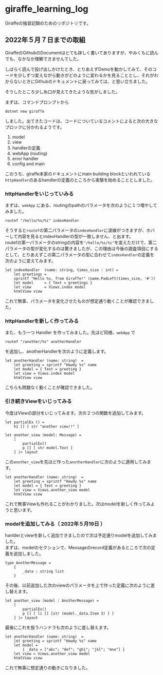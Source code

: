 # giraffe_learning_log
Giraffeの独習記録のためのリポジトリです。
## 2022年５月７日までの取組
GiraffeのGithubのDocumentはとても詳しく書いてありますが、やみくもに読んでも、なかなか理解できませんでした。  

しばらく読んで投げ出しかけたとき、とりあえずDemoを動かしてみて、そのコードを少しずつ変えながら動きがどのように変わるかを見ることとし、それがわからないときにGithubのドキュメントに戻ってみては、と思い立ちました。  

そうしたところ少し糸口が見えてきたような気がしました。  

まずは、コマンドプロンプトから

    dotnet new giraffe
    
しました。出てきたコードは、コードについているコメントによると次の大きなブロックに分かれるようです。

1. model
1. view
1. handlerの定義
1. webApp (routing)
1. error handler
1. config and main  

このうち、giraffe本家のドキュメントにmain building blockといわれている`httpHandler`のあるhandlerの定義のところから実験を始めることとしました。

### httpHandlerをいじっていみる

まずは、`webApp` にある、routingのpathのパラメータを次のように１つ増やしてみました。

    routef "/hello/%s/%i" indexHandler  

そうすると`routef`の第二パラメータの`indexHandler`に波線がつきますが、ホバーして内容を見るとindexHandlerの型が一致しません、と出ます。  
routefの第一パラメータのstringの内容を`"/hello/%s/%i"`を変えただけで、第二パラメータの型が変化するのは驚きましたが、この理由は今後の調査項目にするとして、とりあえずこの第二パラメータの型に合わせて`indexHandler`の定義を次のように変えてみます。  

    let indexHandler  (name: string, times_size : int) =  
        let greetings =   
        sprintf "Hello %s, from Giraffe!" (name.PadLeft(times_size, '#'))  
        let model     = { Text = greetings }  
        let view      = Views.index model  
        htmlView view

これで無事、パラメータを変化させたものが想定通り動くことが確認できました。

### httpHandlerを新しく作ってみる

また、もう一つ Handler を作ってみました。先ほど同様、`webApp` で

    routef "/another/%s" anotherHandler

を追加し、anotherHandlerを次のように定義します。

    let anotherHandler (name: string)  =  
        let greeting = sprintf "Howdy %s" name  
        let model = { Text = greeting }  
        let view = Views.index model  
        htmlView view  

こちらも問題なく動くことが確認できました。
### 引き続きViewをいじってみる

今度はViewの部分をいじってみます。次の２つの関数を追加してみます。

    let partialEx () =
        h1 [] [ str "another view!!" ]

    let another_view (model: Message) =
        [
            partialEx()
            p [] [ str model.Text ]
        ] |> layout

この`another_view`を先ほど作った`anotherHandler`に次のように適用してみます。

    let anotherHandler (name: string)  =
        let greeting = sprintf "Howdy %s" name
        let model = { Text = greeting }
        let view = Views.another_view model
        htmlView view

これで無事Viewも作れることがわかりました。次はmodelを新しく作ってみようと思います。

### modelを追加してみる（ 2022年５月19日 ）

hanlderとviewを新しく追加できましたので次は予定通りmodelを追加してみました。  
まずは、modelのセクションで、Messageのrecord定義があるところで次の定義を追加しました。

    type AnotherMessage =
        {
            _data : string list
        }

その後、以前追加した次のviewのパラメータを上で作った定義に次のように差し替えます。

    let another_view (model : AnotherMessage) =
        [
            partialEx()
            p [] [ li [] [str (model._data.Item 3) ] ]
        ] |> layout

最後にこれを扱うハンドラも次のように差し替えます。

    let anotherHandler (name: string)  =
        let greeting = sprintf "Howdy %s" name
        let model = 
            { _data = ["abc"; "def"; "ghi"; "jkl"; "mno"] }
        let view = Views.another_view model
        htmlView view

これで無事に想定通りの動きになりました。
